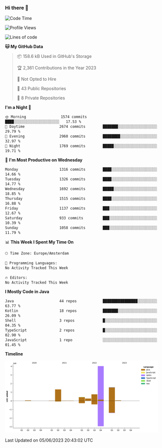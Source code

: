 ### Hi there 👋


<!--START_SECTION:waka-->
![Code Time](http://img.shields.io/badge/Code%20Time-3%2C235%20hrs%2034%20mins-blue)

![Profile Views](http://img.shields.io/badge/Profile%20Views-4-blue)

![Lines of code](https://img.shields.io/badge/From%20Hello%20World%20I%27ve%20Written-8.4%20million%20lines%20of%20code-blue)

**🐱 My GitHub Data** 

> 📦 158.6 kB Used in GitHub's Storage 
 > 
> 🏆 2,361 Contributions in the Year 2023
 > 
> 🚫 Not Opted to Hire
 > 
> 📜 43 Public Repositories 
 > 
> 🔑 8 Private Repositories 
 > 
**I'm a Night 🦉** 

```text
🌞 Morning                1574 commits        ████░░░░░░░░░░░░░░░░░░░░░   17.53 % 
🌆 Daytime                2674 commits        ███████░░░░░░░░░░░░░░░░░░   29.79 % 
🌃 Evening                2960 commits        ████████░░░░░░░░░░░░░░░░░   32.97 % 
🌙 Night                  1769 commits        █████░░░░░░░░░░░░░░░░░░░░   19.71 % 
```
📅 **I'm Most Productive on Wednesday** 

```text
Monday                   1316 commits        ████░░░░░░░░░░░░░░░░░░░░░   14.66 % 
Tuesday                  1326 commits        ████░░░░░░░░░░░░░░░░░░░░░   14.77 % 
Wednesday                1692 commits        █████░░░░░░░░░░░░░░░░░░░░   18.85 % 
Thursday                 1515 commits        ████░░░░░░░░░░░░░░░░░░░░░   16.88 % 
Friday                   1137 commits        ███░░░░░░░░░░░░░░░░░░░░░░   12.67 % 
Saturday                 933 commits         ███░░░░░░░░░░░░░░░░░░░░░░   10.39 % 
Sunday                   1058 commits        ███░░░░░░░░░░░░░░░░░░░░░░   11.79 % 
```


📊 **This Week I Spent My Time On** 

```text
🕑︎ Time Zone: Europe/Amsterdam

💬 Programming Languages: 
No Activity Tracked This Week

🔥 Editors: 
No Activity Tracked This Week
```

**I Mostly Code in Java** 

```text
Java                     44 repos            ████████████████░░░░░░░░░   63.77 % 
Kotlin                   18 repos            ███████░░░░░░░░░░░░░░░░░░   26.09 % 
Shell                    3 repos             █░░░░░░░░░░░░░░░░░░░░░░░░   04.35 % 
TypeScript               2 repos             █░░░░░░░░░░░░░░░░░░░░░░░░   02.90 % 
JavaScript               1 repo              ░░░░░░░░░░░░░░░░░░░░░░░░░   01.45 % 
```



**Timeline**

![Lines of Code chart](https://raw.githubusercontent.com/powercasgamer/powercasgamer/master/assets/bar_graph.png)


 Last Updated on 05/06/2023 20:43:02 UTC
<!--END_SECTION:waka-->
